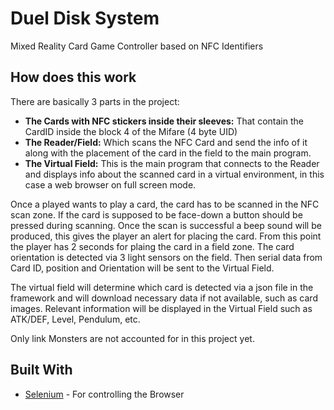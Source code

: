 # Duel Disk System 
 Mixed Reality Card Game Controller based on NFC Identifiers
 
## How does this work
There are basically 3 parts in the project:
* **The Cards with NFC stickers inside their sleeves:** That contain the CardID inside the block 4 of the Mifare (4 byte UID)
* **The Reader/Field:** Which scans the NFC Card and send the info of it along with the placement of the card in the field to the main program. 
* **The Virtual Field:** This is the main program that connects to the Reader and displays info about the scanned card in a virtual environment, in this case a web browser on full screen mode.

Once a played wants to play a card, the card has to be scanned in the NFC scan zone. If the card is supposed to be face-down a button should be pressed during scanning. Once the scan is successful a beep sound will be produced, this gives the player an alert for placing the card. From this point the player has 2 seconds for plaing the card in a field zone. The card orientation is detected via 3 light sensors on the field. Then serial data from Card ID, position and Orientation will be sent to the Virtual Field.

The virtual field will determine which card is detected via a json file in the framework and will download necessary data if not available, such as card images. Relevant information will be displayed in the Virtual Field such as ATK/DEF, Level, Pendulum, etc. 

Only link Monsters are not accounted for in this project yet. 

## Built With
* [Selenium](https://selenium-python.readthedocs.io/) - For controlling the Browser
